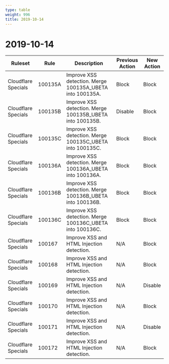 ```yaml
---
type: table
weight: 996
title: 2019-10-14
---
```


# 2019-10-14

<TableWrap><table style="width: 100%">

<thead>
  <tr>
    <th>Ruleset</th>
    <th>Rule</th>
    <th>Description</th>
    <th>Previous Action</th>
    <th>New Action</th>
  </tr>
</thead>
<tbody>
  <tr>
    <td>Cloudflare Specials</td>
    <td>100135A</td>
    <td>Improve XSS detection. Merge 100135A_UBETA into 100135A.</td>
    <td>Block</td>
    <td>Block</td>
  </tr>
  <tr>
    <td>Cloudflare Specials</td>
    <td>100135B</td>
    <td>Improve XSS detection. Merge 100135B_UBETA into 100135B.</td>
    <td>Disable</td>
    <td>Block</td>
  </tr>
  <tr>
    <td>Cloudflare Specials</td>
    <td>100135C</td>
    <td>Improve XSS detection. Merge 100135C_UBETA into 100135C.</td>
    <td>Block</td>
    <td>Block</td>
  </tr>
  <tr>
    <td>Cloudflare Specials</td>
    <td>100136A</td>
    <td>Improve XSS detection. Merge 100136A_UBETA into 100136A.</td>
    <td>Block</td>
    <td>Block</td>
  </tr>
  <tr>
    <td>Cloudflare Specials</td>
    <td>100136B</td>
    <td>Improve XSS detection. Merge 100136B_UBETA into 100136B.</td>
    <td>Block</td>
    <td>Block</td>
  </tr>
  <tr>
    <td>Cloudflare Specials</td>
    <td>100136C</td>
    <td>Improve XSS detection. Merge 100136C_UBETA into 100136C.</td>
    <td>Block</td>
    <td>Block</td>
  </tr>
  <tr>
    <td>Cloudflare Specials</td>
    <td>100167</td>
    <td>Improve XSS and HTML Injection detection.</td>
    <td>N/A</td>
    <td>Block</td>
  </tr>
  <tr>
    <td>Cloudflare Specials</td>
    <td>100168</td>
    <td>Improve XSS and HTML Injection detection.</td>
    <td>N/A</td>
    <td>Block</td>
  </tr>
  <tr>
    <td>Cloudflare Specials</td>
    <td>100169</td>
    <td>Improve XSS and HTML Injection detection.</td>
    <td>N/A</td>
    <td>Disable</td>
  </tr>
  <tr>
    <td>Cloudflare Specials</td>
    <td>100170</td>
    <td>Improve XSS and HTML Injection detection.</td>
    <td>N/A</td>
    <td>Block</td>
  </tr>
  <tr>
    <td>Cloudflare Specials</td>
    <td>100171</td>
    <td>Improve XSS and HTML Injection detection.</td>
    <td>N/A</td>
    <td>Disable</td>
  </tr>
  <tr>
    <td>Cloudflare Specials</td>
    <td>100172</td>
    <td>Improve XSS and HTML Injection detection.</td>
    <td>N/A</td>
    <td>Block</td>
  </tr>
</tbody>

</table></TableWrap>